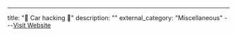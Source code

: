 ---
title: "🚗 Car hacking 🚗"
description: ""
external_category: "Miscellaneous"
---[Visit Website](https://github.com/rmusser01/Infosec_Reference/blob/master/Draft/Cars.md)

